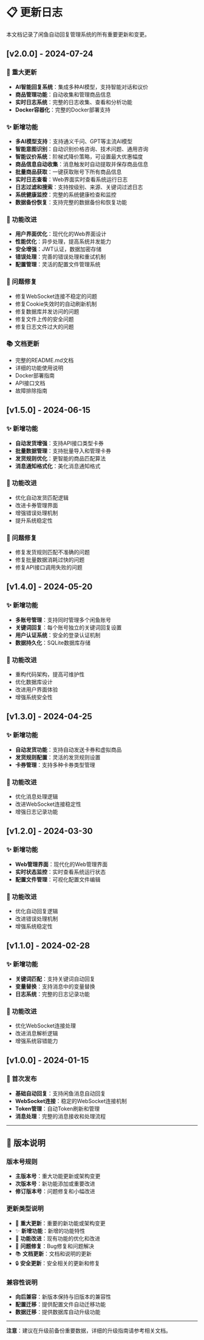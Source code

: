 # 📋 更新日志

本文档记录了闲鱼自动回复管理系统的所有重要更新和变更。

## [v2.0.0] - 2024-07-24

### 🎉 重大更新
- **AI智能回复系统**：集成多种AI模型，支持智能对话和议价
- **商品管理功能**：自动收集和管理商品信息
- **实时日志系统**：完整的日志收集、查看和分析功能
- **Docker容器化**：完整的Docker部署支持

### ✨ 新增功能
- **多AI模型支持**：支持通义千问、GPT等主流AI模型
- **智能意图识别**：自动识别价格咨询、技术问题、通用咨询
- **智能议价系统**：阶梯式降价策略，可设置最大优惠幅度
- **商品信息自动收集**：消息触发时自动提取并保存商品信息
- **批量商品获取**：一键获取账号下所有商品信息
- **实时日志查看**：Web界面实时查看系统运行日志
- **日志过滤和搜索**：支持按级别、来源、关键词过滤日志
- **系统健康监控**：完整的系统健康检查和监控
- **数据备份恢复**：支持完整的数据备份和恢复功能

### 🔧 功能改进
- **用户界面优化**：现代化的Web界面设计
- **性能优化**：异步处理，提高系统并发能力
- **安全增强**：JWT认证，数据加密存储
- **错误处理**：完善的错误处理和重试机制
- **配置管理**：灵活的配置文件管理系统

### 🐛 问题修复
- 修复WebSocket连接不稳定的问题
- 修复Cookie失效时的自动刷新机制
- 修复数据库并发访问的问题
- 修复文件上传的安全问题
- 修复日志文件过大的问题

### 📚 文档更新
- 完整的README.md文档
- 详细的功能使用说明
- Docker部署指南
- API接口文档
- 故障排除指南

## [v1.5.0] - 2024-06-15

### ✨ 新增功能
- **自动发货增强**：支持API接口类型卡券
- **批量数据管理**：支持批量导入和管理卡券
- **发货规则优化**：更智能的商品匹配算法
- **消息通知格式化**：美化消息通知格式

### 🔧 功能改进
- 优化自动发货匹配逻辑
- 改进卡券管理界面
- 增强错误处理机制
- 提升系统稳定性

### 🐛 问题修复
- 修复发货规则匹配不准确的问题
- 修复批量数据消耗过快的问题
- 修复API接口调用失败的问题

## [v1.4.0] - 2024-05-20

### ✨ 新增功能
- **多账号管理**：支持同时管理多个闲鱼账号
- **关键词回复**：每个账号独立的关键词回复设置
- **用户认证系统**：安全的登录认证机制
- **数据持久化**：SQLite数据库存储

### 🔧 功能改进
- 重构代码架构，提高可维护性
- 优化数据库设计
- 改进用户界面体验
- 增强系统安全性

## [v1.3.0] - 2024-04-25

### ✨ 新增功能
- **自动发货功能**：支持自动发送卡券和虚拟商品
- **发货规则配置**：灵活的发货规则设置
- **卡券管理**：支持多种卡券类型管理

### 🔧 功能改进
- 优化消息处理逻辑
- 改进WebSocket连接稳定性
- 增强日志记录功能

## [v1.2.0] - 2024-03-30

### ✨ 新增功能
- **Web管理界面**：现代化的Web管理界面
- **实时状态监控**：实时查看系统运行状态
- **配置文件管理**：可视化配置文件编辑

### 🔧 功能改进
- 优化自动回复逻辑
- 改进错误处理机制
- 增强系统稳定性

## [v1.1.0] - 2024-02-28

### ✨ 新增功能
- **关键词匹配**：支持关键词自动回复
- **变量替换**：支持消息中的变量替换
- **日志系统**：完整的日志记录功能

### 🔧 功能改进
- 优化WebSocket连接处理
- 改进消息解析逻辑
- 增强系统容错能力

## [v1.0.0] - 2024-01-15

### 🎉 首次发布
- **基础自动回复**：支持闲鱼消息自动回复
- **WebSocket连接**：稳定的WebSocket连接机制
- **Token管理**：自动Token刷新和管理
- **消息处理**：完整的消息接收和处理流程

---

## 📝 版本说明

### 版本号规则
- **主版本号**：重大功能更新或架构变更
- **次版本号**：新功能添加或重要改进
- **修订版本号**：问题修复和小幅改进

### 更新类型说明
- 🎉 **重大更新**：重要的新功能或架构变更
- ✨ **新增功能**：新增的功能特性
- 🔧 **功能改进**：现有功能的优化和改进
- 🐛 **问题修复**：Bug修复和问题解决
- 📚 **文档更新**：文档和说明的更新
- 🔒 **安全更新**：安全相关的更新和修复

### 兼容性说明
- **向后兼容**：新版本保持与旧版本的兼容性
- **配置迁移**：提供配置文件自动迁移功能
- **数据迁移**：提供数据库自动升级功能

---

**注意**：建议在升级前备份重要数据，详细的升级指南请参考相关文档。
